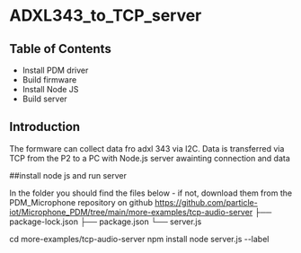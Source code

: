 # ADXL343_to_TCP_server
## Table of Contents
- Install PDM driver
- Build firmware
- Install Node JS
- Build server  

## Introduction
The formware can collect data fro adxl 343 via I2C.
Data is transferred via TCP from the P2 to a PC with Node.js server awainting connection and data

##install node js and run server

In the folder you should find the files below - if not, download them from the PDM_Microphone repository on github https://github.com/particle-iot/Microphone_PDM/tree/main/more-examples/tcp-audio-server 
├── package-lock.json
├── package.json
└── server.js

cd more-examples/tcp-audio-server
npm install
node server.js --label <myLabel>